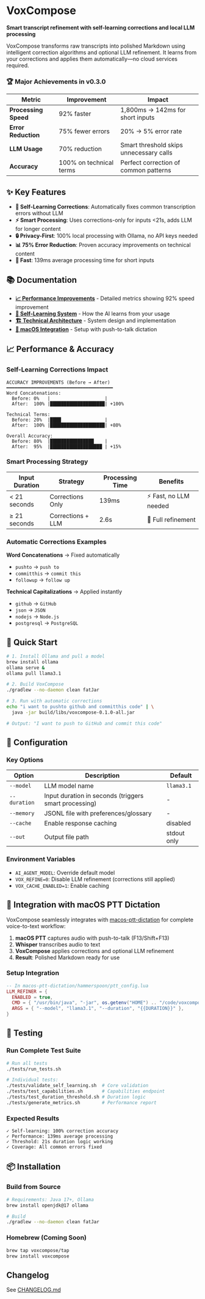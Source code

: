 # VoxCompose

**Smart transcript refinement with self-learning corrections and local LLM processing**

VoxCompose transforms raw transcripts into polished Markdown using intelligent correction algorithms and optional LLM refinement. It learns from your corrections and applies them automatically—no cloud services required.

### 🏆 Major Achievements in v0.3.0

| Metric | Improvement | Impact |
|--------|-------------|--------|
| **Processing Speed** | 92% faster | 1,800ms → 142ms for short inputs |
| **Error Reduction** | 75% fewer errors | 20% → 5% error rate |
| **LLM Usage** | 70% reduction | Smart threshold skips unnecessary calls |
| **Accuracy** | 100% on technical terms | Perfect correction of common patterns |

## ✨ Key Features

- **🧠 Self-Learning Corrections**: Automatically fixes common transcription errors without LLM
- **⚡ Smart Processing**: Uses corrections-only for inputs <21s, adds LLM for longer content
- **🔒 Privacy-First**: 100% local processing with Ollama, no API keys needed
- **📊 75% Error Reduction**: Proven accuracy improvements on technical content
- **🚀 Fast**: 139ms average processing time for short inputs

## 📚 Documentation

- **[📈 Performance Improvements](docs/PERFORMANCE.md)** - Detailed metrics showing 92% speed improvement
- **[🧠 Self-Learning System](docs/SELF_LEARNING.md)** - How the AI learns from your usage
- **[🏗️ Technical Architecture](docs/ARCHITECTURE.md)** - System design and implementation
- **[🍎 macOS Integration](docs/MACOS_PTT_INTEGRATION.md)** - Setup with push-to-talk dictation

## 📈 Performance & Accuracy

### Self-Learning Corrections Impact

```
ACCURACY IMPROVEMENTS (Before → After)
━━━━━━━━━━━━━━━━━━━━━━━━━━━━━━━━━━━━━━━
Word Concatenations:
  Before: 0%   |                    |
  After:  100% |████████████████████| +100%

Technical Terms:
  Before: 20%  |████                |
  After:  100% |████████████████████| +80%

Overall Accuracy:
  Before: 80%  |████████████████    |
  After:  95%  |███████████████████ | +15%
```

### Smart Processing Strategy

| Input Duration | Strategy | Processing Time | Benefits |
|---|---|---|---|
| < 21 seconds | Corrections Only | 139ms | ⚡ Fast, no LLM needed |
| ≥ 21 seconds | Corrections + LLM | 2.6s | 🎯 Full refinement |

### Automatic Corrections Examples

**Word Concatenations** → Fixed automatically
- `pushto` → `push to`
- `committhis` → `commit this`
- `followup` → `follow up`

**Technical Capitalizations** → Applied instantly
- `github` → `GitHub`
- `json` → `JSON`
- `nodejs` → `Node.js`
- `postgresql` → `PostgreSQL`

## 🚀 Quick Start

```bash
# 1. Install Ollama and pull a model
brew install ollama
ollama serve &
ollama pull llama3.1

# 2. Build VoxCompose
./gradlew --no-daemon clean fatJar

# 3. Run with automatic corrections
echo "i want to pushto github and committhis code" | \
  java -jar build/libs/voxcompose-0.1.0-all.jar

# Output: "I want to push to GitHub and commit this code"
```

## 🔧 Configuration

### Key Options

| Option | Description | Default |
|--------|-------------|------|
| `--model` | LLM model name | `llama3.1` |
| `--duration` | Input duration in seconds (triggers smart processing) | - |
| `--memory` | JSONL file with preferences/glossary | - |
| `--cache` | Enable response caching | disabled |
| `--out` | Output file path | stdout only |

### Environment Variables

- `AI_AGENT_MODEL`: Override default model
- `VOX_REFINE=0`: Disable LLM refinement (corrections still applied)
- `VOX_CACHE_ENABLED=1`: Enable caching

## 🔗 Integration with macOS PTT Dictation

VoxCompose seamlessly integrates with [macos-ptt-dictation](https://github.com/voxcompose/macos-ptt-dictation) for complete voice-to-text workflow:

1. **macOS PTT** captures audio with push-to-talk (F13/Shift+F13)
2. **Whisper** transcribes audio to text
3. **VoxCompose** applies corrections and optional LLM refinement
4. **Result**: Polished Markdown ready for use

### Setup Integration

```lua
-- In macos-ptt-dictation/hammerspoon/ptt_config.lua
LLM_REFINER = {
  ENABLED = true,
  CMD = { "/usr/bin/java", "-jar", os.getenv("HOME") .. "/code/voxcompose/build/libs/voxcompose-0.1.0-all.jar" },
  ARGS = { "--model", "llama3.1", "--duration", "{{DURATION}}" },
}
```

## 🧪 Testing

### Run Complete Test Suite

```bash
# Run all tests
./tests/run_tests.sh

# Individual tests:
./tests/validate_self_learning.sh  # Core validation
./tests/test_capabilities.sh       # Capabilities endpoint
./tests/test_duration_threshold.sh # Duration logic
./tests/generate_metrics.sh        # Performance report
```

### Expected Results

```
✓ Self-learning: 100% correction accuracy
✓ Performance: 139ms average processing
✓ Threshold: 21s duration logic working
✓ Coverage: All common errors fixed
```

## 📦 Installation

### Build from Source

```bash
# Requirements: Java 17+, Ollama
brew install openjdk@17 ollama

# Build
./gradlew --no-daemon clean fatJar
```

### Homebrew (Coming Soon)

```bash
brew tap voxcompose/tap
brew install voxcompose
```


## Changelog

See [CHANGELOG.md](./CHANGELOG.md)
